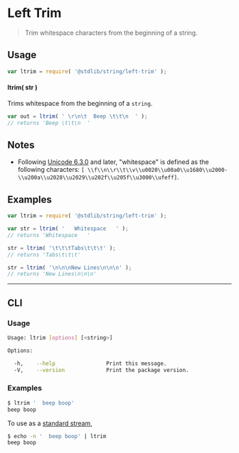 # Left Trim

> Trim whitespace characters from the beginning of a string.


<section class="usage">

## Usage

``` javascript
var ltrim = require( '@stdlib/string/left-trim' );
```

#### ltrim( str )

Trims whitespace from the beginning of a `string`.

``` javascript
var out = ltrim( ' \r\n\t  Beep \t\t\n  ' );
// returns 'Beep \t\t\n  '
```

</section>

<!-- /.usage -->


<section class="notes">

## Notes

* Following [Unicode 6.3.0][unicode] and later, "whitespace" is defined as the following characters: `[ \\f\\n\\r\\t\\v\\u0020\\u00a0\\u1680\\u2000-\\u200a\\u2028\\u2029\\u202f\\u205f\\u3000\\ufeff]`.

</section>

<!-- /.notes -->


<section class="examples">

## Examples

``` javascript
var ltrim = require( '@stdlib/string/left-trim' );

var str = ltrim( '   Whitespace   ' );
// returns 'Whitespace   '

str = ltrim( '\t\t\tTabs\t\t\t' );
// returns 'Tabs\t\t\t'

str = ltrim( '\n\n\nNew Lines\n\n\n' );
// returns 'New Lines\n\n\n'
```

</section>

<!-- /.examples -->


---

<section class="cli">

## CLI

<section class="usage">

### Usage

``` bash
Usage: ltrim [options] [<string>]

Options:

  -h,    --help                Print this message.
  -V,    --version             Print the package version.
```

</section>

<!-- /.usage -->


<section class="examples">

### Examples

``` bash
$ ltrim '  beep boop'
beep boop
```

To use as a [standard stream][standard-streams],

``` bash
$ echo -n '  beep boop' | ltrim
beep boop
```

</section>

<!-- /.examples -->

</section>

<!-- /.cli -->


<section class="links">

[standard-streams]: https://en.wikipedia.org/wiki/Standard_streams
[unicode]: https://en.wikipedia.org/wiki/Unicode

</section>

<!-- /.links -->
